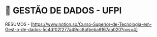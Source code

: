 # 📝 GESTÃO DE DADOS - UFPI

RESUMOS - [https://www.notion.so/Curso-Superior-de-Tecnologia-em-Gest-o-de-dados-5c4df02f277a49cc8afbeba6167aa020?pvs=4]
